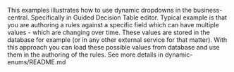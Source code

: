 This examples illustrates how to use dynamic dropdowns in the business-central. Specifically in Guided Decision Table editor.
Typical example is that you are authoring a rules against a specific field which can have multiple values - which are changing over time. These values are stored in the database for example (or in any other external service for that matter).
With this approach you can load these possible values from database and use them in the authoring of the rules.
See more details in dynamic-enums/README.md